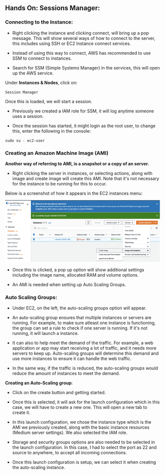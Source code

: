 ## Hands On: Sessions Manager:

### Connecting to the Instance:

- Right clicking the instance and clicking connect, will bring up a pop message. This will show several ways of how to connect to the server, this includes using SSH or EC2 Instance connect services. 

- Instead of using this way to connect, AWS has recommended to use SSM to connect to instances. 

- Search for SSM (Simple Systems Manager) in the services, this will open up the AWS service. 

Under **Instances & Nodes**, click on:
```
Session Manager
```

Once this is loaded, we will start a session.

- Previously we created a IAM role for SSM, it will log anytime someone uses a session. 

- Once the session has started, it might login as the root user, to change this, enter the following in the console:

```
sudo su - ec2-user
```

### Creating an Amazon Machine Image (AMI)

**Another way of referring to AMI, is a snapshot or a copy of an server.**

- Right clicking the server in instances, or selecting actions, along with image and create image will create this AMI. Note that it's not necessary for the instance to be running for this to occur. 

Below is a screenshot of how it appears in the EC2 instances menu:

<img src="https://github.com/sohaibsohail98/AWS_Cloud_Practitioner/blob/master/Image/AWSAMICreation.png" height="200" width="550"/>

- Once this is clicked, a pop up option will show additional settings including the image name, allocated RAM and volume options.

 - An AMI is needed when setting up Auto Scaling Groups. 

### Auto Scaling Groups:

- Under EC2, on the left, the auto-scaling groups option will appear. 

- An auto-scaling group ensures that multiple instances or servers are running. For example, to make sure atleast one instance is functioning, the group can set a rule to check if one server is running. If it's not running, it will launch a instance. 

- It can also to help meet the demand of the traffic. For example, a web application or app may start receiving a lot of traffic, and it needs more servers to keep up. Auto-scaling groups will determine this demand and use more instances to ensure it can handle the web traffic. 

- In the same way, if the traffic is reduced, the auto-scaling groups would reduce the amount of instances to meet the demand.  

**Creating an Auto-Scaling group**:

- Click on the create button and getting started. 

- Once this is selected, it will ask for the launch configuration which in this case, we will have to create a new one. This will open a new tab to create it. 

- In this launch configuration, we chose the instance type which is the AMI we previously created, along with the basic instance resources (Medium server settings). We also selected the IAM role. 

- Storage and security groups options are also needed to be selected in the launch configuration. In this case, I had to select the port as 22 and source to anywhere, to accept all incoming connections. 

- Once this launch configuration is setup, we can select it when creating the auto-scaling instance. 

